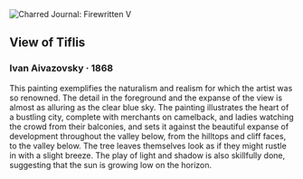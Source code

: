 <div class="artwork-of-the-day">
  <div class="container">
    <div class="img-wrapper">
      <img
        src="https://uploads6.wikiart.org/images/ivan-aivazovsky/view-of-tiflis-1868.jpg!Large.jpg"
        alt="Charred Journal: Firewritten V" />
    </div>
    <div class="artwork-detail">
      <div class="artwork-origin"> 
        <h2 class="artwork-name">View of Tiflis</h2>
        <h3 class="artist">
          Ivan Aivazovsky
                    ·  1868
        </h3>
      </div>
      <p class="description">
        <span class="artwork-description-text ng-binding" ng-bind-html="viewModel.ArtworkOfTheDay.Description | unsafe">This painting exemplifies the naturalism and realism for which the artist was so renowned. The detail in the foreground and the expanse of the view is almost as alluring as the clear blue sky. The painting illustrates the heart of a bustling city, complete with merchants on camelback, and ladies watching the crowd from their balconies, and sets it against the beautiful expanse of development throughout the valley below, from the hilltops and cliff faces, to the valley below. The tree leaves themselves look as if they might rustle in with a slight breeze. The play of light and shadow is also skillfully done, suggesting that the sun is growing low on the horizon.  </span>
                        <div class="text-shadow-container" ng-show="showShadow" style=""></div>
      </p>
    </div>
  </div>

</div>
